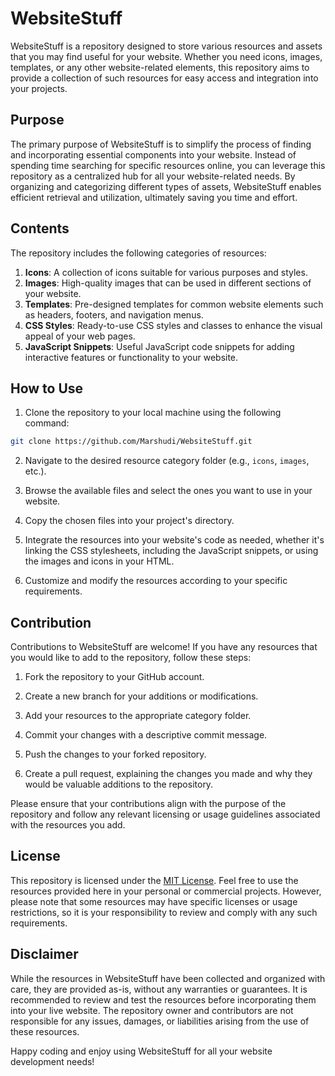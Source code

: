 # WebsiteStuff

WebsiteStuff is a repository designed to store various resources and assets that you may find useful for your website. Whether you need icons, images, templates, or any other website-related elements, this repository aims to provide a collection of such resources for easy access and integration into your projects.
 
## Purpose

The primary purpose of WebsiteStuff is to simplify the process of finding and incorporating essential components into your website. Instead of spending time searching for specific resources online, you can leverage this repository as a centralized hub for all your website-related needs. By organizing and categorizing different types of assets, WebsiteStuff enables efficient retrieval and utilization, ultimately saving you time and effort.

## Contents

The repository includes the following categories of resources:

1. **Icons**: A collection of icons suitable for various purposes and styles.
2. **Images**: High-quality images that can be used in different sections of your website.
3. **Templates**: Pre-designed templates for common website elements such as headers, footers, and navigation menus.
4. **CSS Styles**: Ready-to-use CSS styles and classes to enhance the visual appeal of your web pages.
5. **JavaScript Snippets**: Useful JavaScript code snippets for adding interactive features or functionality to your website.

## How to Use

1. Clone the repository to your local machine using the following command:
```bash
git clone https://github.com/Marshudi/WebsiteStuff.git
```

2. Navigate to the desired resource category folder (e.g., `icons`, `images`, etc.).

3. Browse the available files and select the ones you want to use in your website.

4. Copy the chosen files into your project's directory.

5. Integrate the resources into your website's code as needed, whether it's linking the CSS stylesheets, including the JavaScript snippets, or using the images and icons in your HTML.

6. Customize and modify the resources according to your specific requirements.

## Contribution

Contributions to WebsiteStuff are welcome! If you have any resources that you would like to add to the repository, follow these steps:

1. Fork the repository to your GitHub account.

2. Create a new branch for your additions or modifications.

3. Add your resources to the appropriate category folder.

4. Commit your changes with a descriptive commit message.

5. Push the changes to your forked repository.

6. Create a pull request, explaining the changes you made and why they would be valuable additions to the repository.

Please ensure that your contributions align with the purpose of the repository and follow any relevant licensing or usage guidelines associated with the resources you add.

## License

This repository is licensed under the [MIT License](LICENSE). Feel free to use the resources provided here in your personal or commercial projects. However, please note that some resources may have specific licenses or usage restrictions, so it is your responsibility to review and comply with any such requirements.

## Disclaimer

While the resources in WebsiteStuff have been collected and organized with care, they are provided as-is, without any warranties or guarantees. It is recommended to review and test the resources before incorporating them into your live website. The repository owner and contributors are not responsible for any issues, damages, or liabilities arising from the use of these resources.

Happy coding and enjoy using WebsiteStuff for all your website development needs!
